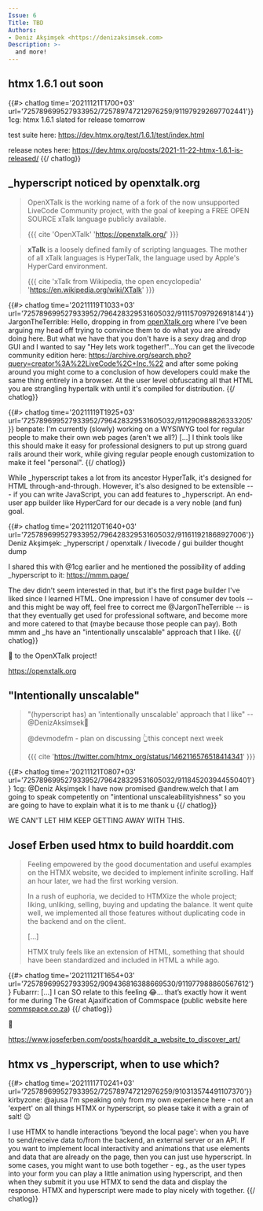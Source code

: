 ```yaml
---
Issue: 6
Title: TBD
Authors:
- Deniz Akşimşek <https://denizaksimsek.com>
Description: >-
  and more!
---
```


## htmx 1.6.1 out soon

{{#> chatlog time='20211121T1700+03' url='725789699527933952/725789747212976259/911979292697702441'}}
1cg: htmx 1.6.1 slated for release tomorrow
  
  test suite here: <https://dev.htmx.org/test/1.6.1/test/index.html>
  
  release notes here: <https://dev.htmx.org/posts/2021-11-22-htmx-1.6.1-is-released/>
{{/ chatlog}}


## _hyperscript noticed by openxtalk.org

> OpenXTalk is the working name of a fork of the now unsupported LiveCode
> Community project, with the goal of keeping a FREE OPEN SOURCE xTalk language
> publicly available.
> 
> {{{ cite 'OpenXTalk' 'https://openxtalk.org/' }}}

> **xTalk** is a loosely defined family of scripting languages. The mother of 
> all xTalk languages is HyperTalk, the language used by Apple's HyperCard 
> environment.
>
> {{{ cite 'xTalk from Wikipedia, the open encyclopedia'
           'https://en.wikipedia.org/wiki/XTalk' }}}

{{#> chatlog time='20211119T1033+03' url='725789699527933952/796428329531605032/911157097926918144'}}
JargonTheTerrible: Hello, dropping in from [openXtalk.org][] where I've been 
  arguing my head off trying to convince them to do what you are already doing 
  here. But what we have that you don't have is a sexy drag and drop GUI and I 
  wanted to say "Hey lets work together!"...You can get the livecode community 
  edition here: https://archive.org/search.php?query=creator%3A%22LiveCode%2C+Inc.%22 
  and after some poking around you might come to a conclusion of how developers
  could make the same thing entirely in a browser. At the user level 
  obfuscating all that HTML you are strangling hypertalk with until it's 
  compiled for distribution.
{{/ chatlog}}

[openXtalk.org]: https://openxtalk.org

{{#> chatlog time='20211119T1925+03' url='725789699527933952/796428329531605032/911290988826333205'}}
benpate: I'm currently (slowly) working on a WYSIWYG tool for regular people to
  make their own web pages (aren't we all?) [...] I think tools like this 
  should make it easy for professional designers to put up strong guard rails 
  around their work, while giving regular people enough customization to make 
  it feel "personal".
{{/ chatlog}}

While _hyperscript takes a lot from its ancestor HyperTalk, it's designed for
HTML through-and-through. However, it's also designed to be extensible --- if
you can write JavaScript, you can add features to _hyperscript. An end-user app
builder like HyperCard for our decade is a very noble (and fun) goal.

{{#> chatlog time='20211120T1640+03' url='725789699527933952/796428329531605032/911611921868927006'}}
Deniz Akşimşek: _hyperscript / openxtalk / livecode / gui builder thought dump
  
  I shared this with @1cg earlier and he mentioned the possibility of adding 
  _hyperscript to it: <https://mmm.page/>
  
  The dev didn't seem interested in that, but it's the first page builder I've
  liked since I learned HTML. One impression I have of consumer dev tools -- 
  and this might be way off, feel free to correct me @JargonTheTerrible -- is 
  that they eventually get used for professional software, and become more and
  more catered to that (maybe because those people can pay). Both mmm and _hs 
  have an "intentionally unscalable" approach that I like.
{{/ chatlog}}

💙 to the OpenXTalk project!

<https://openxtalk.org>


## "Intentionally unscalable"

> "(hyperscript has)  an 'intentionally unscalable' approach that I like"
> --@DenizAksimsek👑
>
> @devmodefm - plan on discussing 👆this concept next week
>
> {{{ cite 'https://twitter.com/htmx_org/status/1462116576518414341' }}}

{{#> chatlog time='20211121T0807+03' url='725789699527933952/796428329531605032/911845203944550401'}}
1cg: @Deniz Akşimşek I have now promised @andrew.welch that I am going to speak
  competently on "intentional unscaleabilityishness" so you are going to have 
  to explain what it is to me thank u
{{/ chatlog}}

WE CAN'T LET HIM KEEP GETTING AWAY WITH THIS.


## Josef Erben used htmx to build hoarddit.com

> Feeling empowered by the good documentation and useful examples on the HTMX 
> website, we decided to implement infinite scrolling. Half an hour later, we
> had the first working version.
>
> In a rush of euphoria, we decided to HTMXize the whole project; liking, 
> unliking, selling, buying and updating the balance. It went quite well, we
> implemented all those features without duplicating code in the backend and on
> the client.
>
> [...]
> 
> HTMX truly feels like an extension of HTML, something that should have been
> standardized and included in HTML a while ago.

{{#> chatlog time='20211121T1654+03' url='725789699527933952/909436816388669530/911977988860567612'}}
Fubarrr: [...] I can SO relate to this feeling 😂… that’s exactly how it went 
  for me during The Great Ajaxification of Commspace (public website here 
  [commspace.co.za](https://commspace.co.za))
{{/ chatlog}}

💙

<https://www.joseferben.com/posts/hoarddit_a_website_to_discover_art/>


## htmx vs _hyperscript, when to use which?

{{#> chatlog time='20211117T0241+03' url='725789699527933952/725789747212976259/910313574491107370'}}
kirbyzone: @ajusa I'm speaking only from my own experience here - not an 
  'expert' on all things HTMX or hyperscript, so please take it with a grain of
  salt! 😉
  
  I use HTMX to handle interactions 'beyond the local page': when you have to 
  send/receive data to/from the backend, an external server or an API. If you 
  want to implement local interactivity and animations that use elements and 
  data that are already on the page, then you can just use hyperscript. In some
  cases, you might want to use both together - eg., as the user types into your
  form you can play a little animation using hyperscript, and then when they 
  submit it you use HTMX to send the data and display the response. HTMX and 
  hyperscript were made to play nicely with together.
{{/ chatlog}}
